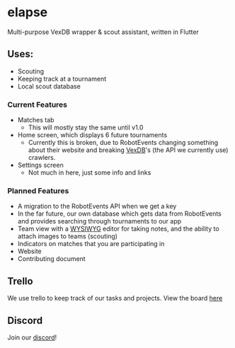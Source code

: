 # elapse
Multi-purpose VexDB wrapper &amp; scout assistant, written in Flutter

## Uses:
- Scouting
- Keeping track at a tournament
- Local scout database

### Current Features

- Matches tab
  - This will mostly stay the same until v1.0
- Home screen, which displays 6 future tournaments
  - Currently this is broken, due to RobotEvents changing something about their website and breaking [VexDB](https://vexdb.io)'s (the API we currently use) crawlers.
- Settings screen
  - Not much in here, just some info and links

### Planned Features

- A migration to the RobotEvents API when we get a key
- In the far future, our own database which gets data from RobotEvents and provides searching through tournaments to our app
- Team view with a [WYSIWYG](https://en.wikipedia.org/wiki/WYSIWYG) editor for taking notes, and the ability to attach images to teams (scouting)
- Indicators on matches that you are participating in
- Website
- Contributing document

## Trello
We use trello to keep track of our tasks and projects. View the board [here](https://trello.com/b/Hb50fRnb)

## Discord
Join our [discord](https://discord.gg/7XFQYYp)!
